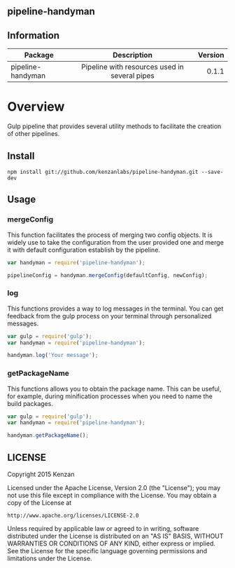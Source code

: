 ## pipeline-handyman


## Information

| Package       | Description   | Version|
| ------------- |:-------------:| -----:|
| pipeline-handyman| Pipeline with resources used in several pipes | 0.1.1 |

# Overview

Gulp pipeline that provides several utility methods to facilitate the creation of other pipelines.

## Install

`npm install git://github.com/kenzanlabs/pipeline-handyman.git --save-dev`

## Usage

### mergeConfig

This function facilitates the process of merging two config objects. It is widely use to take the configuration from the 
user provided one and merge it with default configuration establish by the pipeline.

```javascript
var handyman = require('pipeline-handyman');

pipelineConfig = handyman.mergeConfig(defaultConfig, newConfig);

```

### log

This functions provides a way to log messages in the terminal. You can get feedback from the gulp process on your terminal through personalized messages.

```javascript
var gulp = require('gulp');
var handyman = require('pipeline-handyman');

handyman.log('Your message');
```

### getPackageName

This functions allows you to obtain the package name. This can be useful, for example, during minification processes when you need to name the build packages.

```javascript
var gulp = require('gulp');
var handyman = require('pipeline-handyman');

handyman.getPackageName();
```


## LICENSE
Copyright 2015 Kenzan

Licensed under the Apache License, Version 2.0 (the "License");
you may not use this file except in compliance with the License.
You may obtain a copy of the License at

    http://www.apache.org/licenses/LICENSE-2.0

Unless required by applicable law or agreed to in writing, software
distributed under the License is distributed on an "AS IS" BASIS,
WITHOUT WARRANTIES OR CONDITIONS OF ANY KIND, either express or implied.
See the License for the specific language governing permissions and
limitations under the License.
